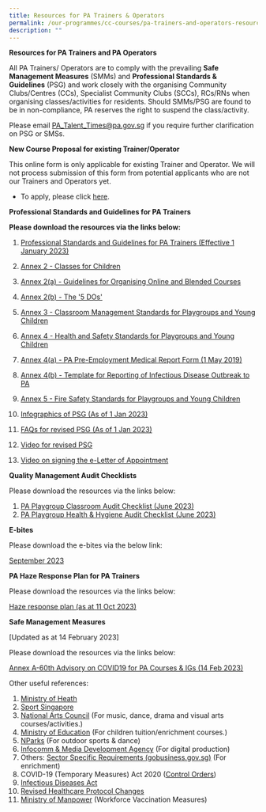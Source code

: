 ```yaml
---
title: Resources for PA Trainers & Operators
permalink: /our-programmes/cc-courses/pa-trainers-and-operators-resources/
description: ""
---
```

**Resources for PA Trainers and PA Operators**

All PA Trainers/ Operators are to comply with the prevailing **Safe Management Measures** (SMMs) and **Professional Standards & Guidelines** (PSG) and work closely with the organising Community Clubs/Centres (CCs), Specialist Community Clubs (SCCs), RCs/RNs when organising classes/activities for residents. Should SMMs/PSG are found to be in non-compliance, PA reserves the right to suspend the class/activity.

Please email [](http://PA_Talent_Times@pa.gov.sg/)[PA\_Talent\_Times@pa.gov.sg](mailto:PA_Talent_Times@pa.gov.sg) if you require further clarification on PSG or SMSs.


**New Course Proposal for existing Trainer/Operator**

This online form is only applicable for existing Trainer and Operator.  We will not process submission of this form from potential applicants who are not our Trainers and Operators yet. 

* To apply, please click [here](http://www.go.gov.sg/courseproposal).


**Professional Standards and Guidelines for PA Trainers**

**Please download the resources via the links  below:**

1. [Professional Standards and Guidelines for PA Trainers (Effective 1 January 2023)](/files/(01)%20Professional%20Standards%20and%20Guidelines%20for%20PA%20Trainers%20(Effective%201%20Jan%202023).pdf)
2. [Annex 2 - Classes for Children](/files/Our%20Programmes/CC%20Courses/PSG%20for%20PA%20Trainers/(02)%20Annex%202%20-%20Classes%20for%20Children.pdf)
3. [Annex 2(a) - Guidelines for Organising Online and Blended Courses](/files/Our%20Programmes/CC%20Courses/PSG%20for%20PA%20Trainers/(03)%20Annex%202(a)%20-%20Guidelines%20for%20Online%20Courses.pdf)
4. [Annex 2(b) - The '5 DOs'](/files/Our%20Programmes/CC%20Courses/PSG%20for%20PA%20Trainers/(04)%20Annex%202(b)%20-%20The%20'5%20DOs'.pdf)
5. [Annex 3 - Classroom Management Standards for Playgroups and Young Children ](/files/Our%20Programmes/CC%20Courses/PSG%20for%20PA%20Trainers/(05)%20Annex%203%20-%20Classroom%20Management%20Standards%20for%20Playgroups.pdf)
6. [Annex 4 - Health and Safety Standards for Playgroups and Young Children](/files/Our%20Programmes/CC%20Courses/PSG%20for%20PA%20Trainers/(06)%20annex%204%20-%20health%20hygiene%20and%20safety%20standards%20for%20playgroups%20and%20young%20children.pdf)

7. [Annex 4(a) - PA Pre-Employment Medical Report Form (1 May 2019) ](/files/Our%20Programmes/CC%20Courses/PSG%20for%20PA%20Trainers/(06a)%20PA%20Pre-Employment%20Medical%20Report%20Form%20(1%20May%202019).pdf)
8. [Annex 4(b) - Template for Reporting of Infectious Disease Outbreak to PA](/files/Our%20Programmes/CC%20Courses/PSG%20for%20PA%20Trainers/(06b)%20annex%204(b)%20-%20template%20for%20reporting%20of%20infectious%20disease%20outbreak%20to%20pa.pdf)

9. [Annex 5 - Fire Safety Standards for Playgroups and Young Children  ](/files/Our%20Programmes/CC%20Courses/PSG%20for%20PA%20Trainers/(07)%20Annex%205%20-%20Fire%20Safety%20Standards%20for%20Playgroups%20and%20Young%20Children.pdf)


9. [Infographics of PSG (As of 1 Jan 2023)](/files/Our%20Programmes/CC%20Courses/PSG%20for%20PA%20Trainers/(11)%20Presentation%20Slides%20for%20revised%20PSG%20(updated%206%20Jan%202023).pdf)
10. [FAQs for revised PSG (As of 1 Jan 2023)](/files/Our%20Programmes/CC%20Courses/PSG%20for%20PA%20Trainers/Frequently%20Asked%20Questions%20for%20PA%20TrainersOperators%20-%20PSG%20(27%20Dec%202022).pdf)
11. [Video for revised PSG](https://go.gov.sg/pahandbook)
12. [Video on signing the e-Letter of Appointment ](https://go.gov.sg/esign)



**Quality Management Audit Checklists**

Please download the resources via the links below: 

1. [PA Playgroup Classroom Audit Checklist (June 2023)](/files/pa%20playgroup%20classroom%20audit%20checklist%20(june%202023).pdf)
2. [PA Playgroup Health & Hygiene Audit Checklist (June 2023)](/files/pa%20playgroup%20health%20&%20hygiene%20audit%20checklist%20(jun%202023).pdf)




**E-bites**

Please download the e-bites via the below link:

[September 2023  ](https://file.go.gov.sg/e-bites.png)


**PA Haze Response Plan for PA Trainers**

Please download the resources via the links below:

[Haze response plan (as at 11 Oct 2023) ](/files/Our%20Programmes/CC%20Courses/Haze/pa%20haze%20response%20plan%20for%20pa%20trainers%20(as%20at%2011%20oct%202023).pdf)


**Safe Management Measures**

[Updated as at 14 February 2023]

Please download the resources via the links below:

[Annex A-60th Advisory on COVID19 for PA Courses & IGs (14 Feb 2023)](/files/Safe%20Management%20Measures/Annex%20A-60th%20Advisory%20on%20COVID19%20for%20PA%20Courses&IGs%20(14%20Feb%202023).pdf)
 

Other useful references:

1. [Ministry of Heath](https://www.moh.gov.sg/)
2. [Sport Singapore](https://www.sportsingapore.gov.sg/COVID19/Safe-Management-Measures)
3. [National Arts Council](https://www.nac.gov.sg/support/covid-19/safe-management-measures-smms) (For music, dance, drama and visual arts courses/activities.)
4. [Ministry of Education](https://www.moe.gov.sg/faqs-covid-19-infection) (For children tuition/enrichment courses.)
5. [NParks](https://www.nparks.gov.sg/noticeboard) (For outdoor sports & dance)
6. [Infocomm & Media Development Agency](https://www.imda.gov.sg/news-and-events/Media-Room/Media-Releases/2020/Advisories-on-COVID-19-Situation) (For digital production)
7. Others: [Sector Specific Requirements (gobusiness.gov.sg)](https://www.gobusiness.gov.sg/safemanagement/sector/) (For enrichment)
8. COVID-19 (Temporary Measures) Act 2020 ([Control Orders](https://sso.agc.gov.sg/Act/COVID19TMA2020))
9. [Infectious Diseases Act](https://sso.agc.gov.sg/Act/IDA1976)
10. [Revised Healthcare Protocol Changes](https://www.covid.gov.sg/)
11. [Ministry of Manpower](https://www.mom.gov.sg/covid-19/requirements-for-safe-management-measures) (Workforce Vaccination Measures)
